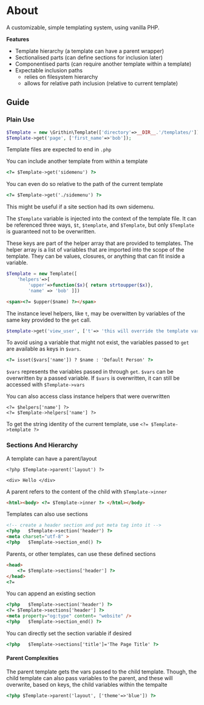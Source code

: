 # About
A customizable, simple templating system, using vanilla PHP.

__Features__
-	Template hierarchy (a template can have a parent wrapper)
-	Sectionalised parts (can define sections for inclusion later)
-	Componentised parts (can require another template within a template)
-	Expectable inclusion paths
	-	relies on filesystem hierarchy
	-	allows for relative path inclusion (relative to current template)



## Guide

### Plain Use

```php
$Template = new \Grithin\Template(['directory'=>__DIR__.'/templates/']);
$Template->get('page', ['first_name'=>'bob']);
```

Template files are expected to end in `.php`

You can include another template from within a template
```html
<?= $Template->get('sidemenu') ?>
```
You can even do so relative to the path of the current template

```html
<?= $Template->get('./sidemenu') ?>
```
This might be useful if a site section had its own sidemenu.

The `$Template` variable is injected into the context of the template file.  It can be referenced three ways, `$t`, `$template`, and `$Template`, but only `$Template` is guaranteed not to be overwritten.

These keys are part of the helper array that are provided to templates.  The helper array is a list of variables that are imported into the scope of the template.  They can be values, closures, or anything that can fit inside a variable.

```php
$Template = new Template([
	'helpers'=>[
		'upper'=>function($x){ return strtoupper($x)},
		'name' => 'bob'	]])
```
```html
<span><?= $upper($name) ?></span>
```

The instance level helpers, like `t`, may be overwitten by variables of the same key provided to the `get` call.

```php
$template->get('view_user', ['t'=> 'this will override the template variable for this template file inclusion'])
```

To avoid using a variable that might not exist, the variables passed to `get` are available as keys in `$vars`.
```html
<?= isset($vars['name']) ? $name : 'Default Person' ?>
```

`$vars` represents the variables passed in through `get`.  `$vars` can be overwritten by a passed variable.
If `$vars` is overwritten, it can still be accessed with `$Template->vars`

You can also access class instance helpers that were overwritten
```
<?= $helpers['name'] ?>
<?= $Template->helpers['name'] ?>
```

To get the string identity of the current template, use `<?= $Template->template ?>`



### Sections And Hierarchy
A template can have a parent/layout
```
<?php $Template->parent('layout') ?>

<div> Hello </div>
```

A parent refers to the content of the child with `$Template->inner`

```html
<html><body> <?= $Template->inner ?> </html></body>
```


Templates can also use sections

```html
<!-- create a header section and put meta tag into it -->
<?php	$Template->section('header') ?>
<meta charset="utf-8" >
<?php	$Template->section_end() ?>
```

Parents, or other templates, can use these defined sections
```html
<head>
	<?= $Template->sections['header'] ?>
</head>
<?=
```

You can append an existing section
```html
<?php	$Template->section('header') ?>
<?= $Template->sections['header'] ?>
<meta property="og:type" content= "website" />
<?php	$Template->section_end() ?>
```

You can directly set the section variable if desired
```html
<?php	$Template->sections['title']='The Page Title' ?>
```


#### Parent Complexities
The parent template gets the vars passed to the child template. Though, the child template can also pass variables to the parent, and these will overwrite, based on keys, the child variables within the tempalte
```html
<?php $Template->parent('layout', ['theme'=>'blue']) ?>
```


